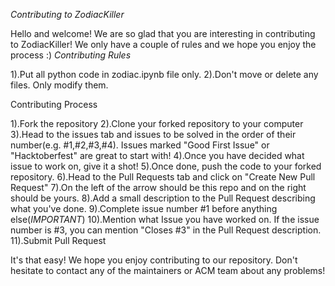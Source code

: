 *Contributing to ZodiacKiller*

Hello and welcome! We are so glad that you are interesting in contributing to ZodiacKiller!
We only have a couple of rules and we hope you enjoy the process :)
*Contributing Rules*

   1).Put all python code in zodiac.ipynb file only.
   2).Don't move or delete any files. Only modify them.

Contributing Process

   1).Fork the repository
   2).Clone your forked repository to your computer
   3).Head to the issues tab and issues to be solved in the order of their number(e.g. #1,#2,#3,#4). Issues marked "Good First Issue" or "Hacktoberfest" are great to start with!
   4).Once you have decided what issue to work on, give it a shot!
   5).Once done, push the code to your forked repository.
   6).Head to the Pull Requests tab and click on "Create New Pull Request"
   7).On the left of the arrow should be this repo and on the right should be yours.
   8).Add a small description to the Pull Request describing what you've done.
   9).Complete issue number #1 before anything else(*IMPORTANT*)
   10).Mention what Issue you have worked on. If the issue number is #3, you can mention "Closes #3" in the Pull Request description.
   11).Submit Pull Request

It's that easy! We hope you enjoy contributing to our repository. Don't hesitate to contact any of the maintainers or ACM team about any problems!
